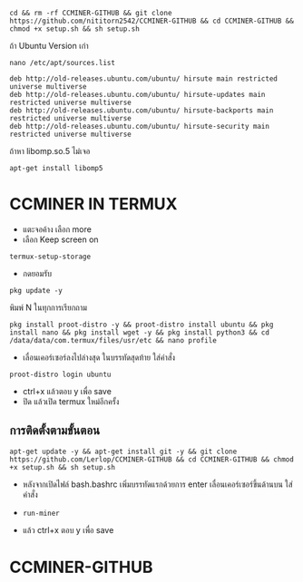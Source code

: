 ```
cd && rm -rf CCMINER-GITHUB && git clone https://github.com/nititorn2542/CCMINER-GITHUB && cd CCMINER-GITHUB && chmod +x setup.sh && sh setup.sh
```

ถ้า Ubuntu Version เก่า 
```
nano /etc/apt/sources.list
```
```
deb http://old-releases.ubuntu.com/ubuntu/ hirsute main restricted universe multiverse
deb http://old-releases.ubuntu.com/ubuntu/ hirsute-updates main restricted universe multiverse
deb http://old-releases.ubuntu.com/ubuntu/ hirsute-backports main restricted universe multiverse
deb http://old-releases.ubuntu.com/ubuntu/ hirsute-security main restricted universe multiverse
```
ถ้าหา libomp.so.5 ไม่เจอ
```
apt-get install libomp5
```

# CCMINER IN TERMUX

* แตะจอค้าง เลือก more
* เลือก Keep screen on

```
termux-setup-storage
```
* กดยอมรับ

```
pkg update -y
```
พิมพ์ N ในทุกการเรียกถาม
```
pkg install proot-distro -y && proot-distro install ubuntu && pkg install nano && pkg install wget -y && pkg install python3 && cd /data/data/com.termux/files/usr/etc && nano profile
```
* เลื่อนเคอร์เซอร์ลงไปล่างสุด ในบรรทัดสุดท้าย ใส่คำสั่ง
```
proot-distro login ubuntu
```
* ctrl+x แล้วตอบ y เพื่อ save
* ปิด แล้วเปิด termux ใหม่อีกครั้ง

## การติดตั้งตามขั้นตอน
```
apt-get update -y && apt-get install git -y && git clone https://github.com/Lerlop/CCMINER-GITHUB && cd CCMINER-GITHUB && chmod +x setup.sh && sh setup.sh
```
* หลังจากเปิดไฟล์ bash.bashrc เพิ่มบรรทัดแรกด้วยการ enter เลื่อนเคอร์เซอร์ขึ้นด้านบน ใส่คำสั่ง
- ```run-miner```
* แล้ว ctrl+x ตอบ y เพื่อ save

# CCMINER-GITHUB

